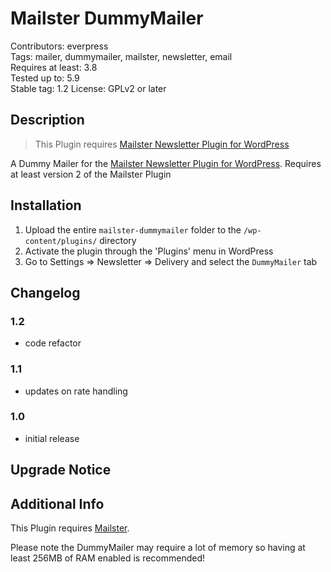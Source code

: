 # Mailster DummyMailer

Contributors: everpress  
Tags: mailer, dummymailer, mailster, newsletter, email  
Requires at least: 3.8  
Tested up to: 5.9  
Stable tag: 1.2
License: GPLv2 or later

## Description

> This Plugin requires [Mailster Newsletter Plugin for WordPress](https://mailster.co/?utm_campaign=wporg&utm_source=Mailster+Dummy+Mailer&utm_medium=readme)

A Dummy Mailer for the [Mailster Newsletter Plugin for WordPress](https://mailster.co/?utm_campaign=wporg&utm_source=Mailster+Dummy+Mailer&utm_medium=readme). Requires at least version 2 of the Mailster Plugin

## Installation

1. Upload the entire `mailster-dummymailer` folder to the `/wp-content/plugins/` directory
2. Activate the plugin through the 'Plugins' menu in WordPress
3. Go to Settings => Newsletter => Delivery and select the `DummyMailer` tab

## Changelog

### 1.2

-   code refactor

### 1.1

-   updates on rate handling

### 1.0

-   initial release

## Upgrade Notice

## Additional Info

This Plugin requires [Mailster](https://mailster.co/?utm_campaign=wporg&utm_source=Mailster+Dummy+Mailer&utm_medium=readme).

Please note the DummyMailer may require a lot of memory so having at least 256MB of RAM enabled is recommended!
